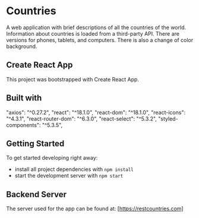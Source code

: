 # Countries 
A web application with brief descriptions of all the countries of the world. Information about countries is loaded from a third-party API. There are versions for phones, tablets, and computers. There is also a change of color background. 

## Create React App
This project was bootstrapped with Create React App.

## Built with
"axios": "^0.27.2",
"react": "^18.1.0",
"react-dom": "^18.1.0",
"react-icons": "^4.3.1",
"react-router-dom": "^6.3.0",
"react-select": "^5.3.2",
"styled-components": "^5.3.5",

## Getting Started
To get started developing right away:
- install all project dependencies with ```npm install```
- start the development server with ```npm start```

## Backend Server
The server used for the app can be found at: [https://restcountries.com]
